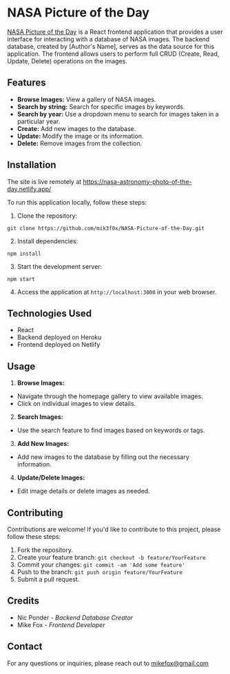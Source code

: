 # NASA Picture of the Day

[NASA Picture of the Day](https://nasa-astronomy-photo-of-the-day.netlify.app/) is a React frontend application that provides a user interface for interacting with a database of NASA images. The backend database, created by [Author's Name], serves as the data source for this application. The frontend allows users to perform full CRUD (Create, Read, Update, Delete) operations on the images.

## Features

- **Browse Images:** View a gallery of NASA images.
- **Search by string:** Search for specific images by keywords.
- **Search by year:** Use a dropdown menu to search for images taken in a particular year.
- **Create:** Add new images to the database.
- **Update:** Modify the image or its information.
- **Delete:** Remove images from the collection.

## Installation

The site is live remotely at https://nasa-astronomy-photo-of-the-day.netlify.app/

To run this application locally, follow these steps:

1. Clone the repository:

```
git clone https://github.com/mik3f0x/NASA-Picture-of-the-Day.git
```

2. Install dependencies:

```
npm install
```

3. Start the development server:

```
npm start
```

4. Access the application at `http://localhost:3000` in your web browser.

## Technologies Used

- React
- Backend deployed on Heroku
- Frontend deployed on Netlify

## Usage

1. **Browse Images:**

- Navigate through the homepage gallery to view available images.
- Click on individual images to view details.

2. **Search Images:**

- Use the search feature to find images based on keywords or tags.

3. **Add New Images:**

- Add new images to the database by filling out the necessary information.

4. **Update/Delete Images:**

- Edit image details or delete images as needed.

## Contributing

Contributions are welcome! If you'd like to contribute to this project, please follow these steps:

1. Fork the repository.
2. Create your feature branch: `git checkout -b feature/YourFeature`
3. Commit your changes: `git commit -am 'Add some feature'`
4. Push to the branch: `git push origin feature/YourFeature`
5. Submit a pull request.

## Credits

- Nic Ponder - _Backend Database Creator_
- Mike Fox - _Frontend Developer_

## Contact

For any questions or inquiries, please reach out to mikefox@gmail.com

